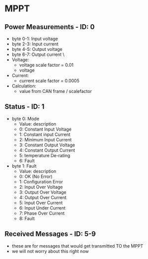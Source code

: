 # MPPT

## Power Measurements - ID: 0 
- byte 0-1: Input voltage
- byte 2-3: Input current
- byte 4-5: Output voltage
- byte 6-7: Output current
\
- Voltage:
    - voltage scale factor = 0.01
    - voltage
- Current:
    - current scale factor = 0.0005
- Calculation:
    - value from CAN frame / scalefactor

## Status - ID: 1
- byte 0: Mode
    - Value: description
    - 0: Constant Input Voltage
    - 1: Constant input Current
    - 2: Minimum Input Current
    - 3: Constant Output Voltage
    - 4: Constant Output Current
    - 5: temperature De-rating
    - 6: Fault
- byte 1: Fault
    - Value: description
    - 0: OK (No Error)
    - 1: Configuration Error
    - 2: Input Over Voltage
    - 3: Output Over Voltage
    - 4: Output Over Current
    - 5: Input Over Current
    - 6: Input Under Current
    - 7: Phase Over Current
    - 8: Fault

## Received Messages - ID: 5-9
- these are for messages that would get transmitted TO the MPPT
- we will not worry about this right now
